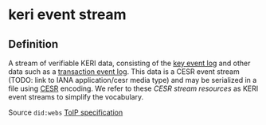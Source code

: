 # keri event stream
## Definition
A stream of verifiable KERI data, consisting of the [key event log](key-event-log) and other data such as a [transaction event log](transaction-event-log). This data is a CESR event stream (TODO: link to IANA application/cesr media type) and may be serialized in a file using [CESR](composable-event-streaming-representation) encoding. We refer to these _CESR stream resources_ as KERI event streams to simplify the vocabulary.

Source `did:webs` [ToIP specification](https://trustoverip.github.io/tswg-did-method-webs-specification/index.html)
